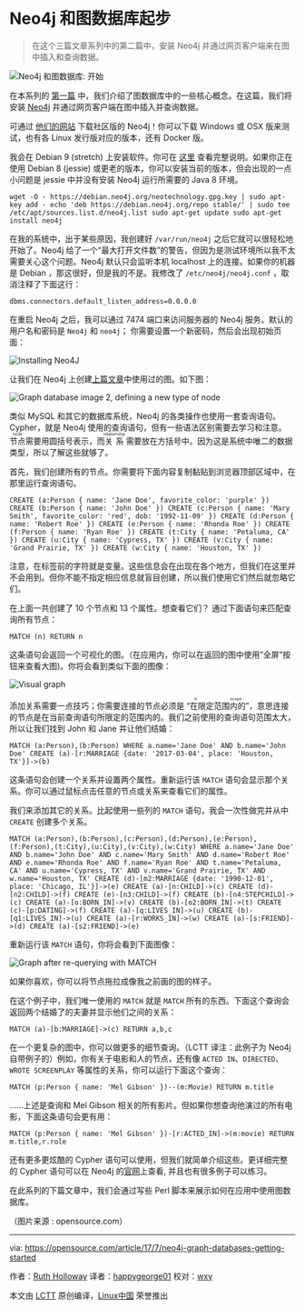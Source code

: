 Neo4j 和图数据库起步
============================================================

> 在这个三篇文章系列中的第二篇中，安装 Neo4j 并通过网页客户端来在图中插入和查询数据。

![Neo4j 和图数据库: 开始](https://opensource.com/sites/default/files/styles/image-full-size/public/lead-images/LIFE_wavegraph.png?itok=z4pXCf_c "Neo4j and graph databases: Getting started")

在本系列的 [第一篇][8] 中，我们介绍了图数据库中的一些核心概念。在这篇，我们将安装 [Neo4j][9] 并通过网页客户端在图中插入并查询数据。

可通过 [他们的网站][10] 下载社区版的 Neo4j！你可以下载 Windows 或 OSX 版来测试，也有各 Linux 发行版对应的版本，还有 Docker 版。

我会在 Debian 9 (stretch) 上安装软件。你可在 [这里][11] 查看完整说明。如果你正在使用 Debian 8 (jessie) 或更老的版本，你可以安装当前的版本，但会出现的一点小问题是 jessie 中并没有安装 Neo4j 运行所需要的 Java 8 环境。

```
wget -O - https://debian.neo4j.org/neotechnology.gpg.key | sudo apt-key add - echo 'deb https://debian.neo4j.org/repo stable/' | sudo tee /etc/apt/sources.list.d/neo4j.list sudo apt-get update sudo apt-get install neo4j
```

在我的系统中，出于某些原因，我创建好 `/var/run/neo4j` 之后它就可以很轻松地开始了。Neo4j 给了一个“最大打开文件数”的警告，但因为是测试环境所以我不太需要关心这个问题。Neo4j 默认只会监听本机 localhost 上的连接。如果你的机器是 Debian ，那这很好，但是我的不是。我修改了 `/etc/neo4j/neo4j.conf` ，取消注释了下面这行：

```
dbms.connectors.default_listen_address=0.0.0.0
```

在重启 Neo4j 之后，我可以通过 7474 端口来访问服务器的 Neo4j 服务。默认的用户名和密码是 `Neo4j` 和 `neo4j`； 你需要设置一个新密码，然后会出现初始页面：

![Installing Neo4J](https://opensource.com/sites/default/files/u128651/article_2_image_1.jpg "Installing Neo4J")

让我们在 Neo4j 上创建[上篇文章][8]中使用过的图。如下图：

![Graph database image 2, defining a new type of node](https://opensource.com/sites/default/files/u128651/article_1_image_2.jpg "Graph database image 2, defining a new type of node")

类似 MySQL 和其它的数据库系统，Neo4j 的各类操作也使用一套查询语句。Cypher，就是 Neo4j 使用的查询语句，但有一些语法区别需要去学习和注意。<ruby>节点<rt>node</rt></ruby>需要用圆括号表示，而<ruby>关系 <rt>relationship</rt></ruby> 需要放在方括号中。因为这是系统中唯二的数据类型，所以了解这些就够了。

首先，我们创建所有的节点。你需要将下面内容复制黏贴到浏览器顶部区域中，在那里运行查询语句。

```
CREATE (a:Person { name: 'Jane Doe', favorite_color: 'purple' }) CREATE (b:Person { name: 'John Doe' }) CREATE (c:Person { name: 'Mary Smith', favorite_color: 'red', dob: '1992-11-09' }) CREATE (d:Person { name: 'Robert Roe' }) CREATE (e:Person { name: 'Rhonda Roe' }) CREATE (f:Person { name: 'Ryan Roe' }) CREATE (t:City { name: 'Petaluma, CA' }) CREATE (u:City { name: 'Cypress, TX' }) CREATE (v:City { name: 'Grand Prairie, TX' }) CREATE (w:City { name: 'Houston, TX' })
```

注意，在标签前的字符就是变量。这些信息会在出现在各个地方，但我们在这里并不会用到。但你不能不指定相应信息就盲目创建，所以我们使用它们然后就忽略它们。

在上面一共创建了 10 个节点和 13 个属性。想查看它们？ 通过下面语句来匹配查询所有节点：

```
MATCH (n) RETURN n
```

这条语句会返回一个可视化的图。（在应用内，你可以在返回的图中使用”全屏”按钮来查看大图)。你将会看到类似下面的图像：


![Visual graph](https://opensource.com/sites/default/files/u128651/article_2_image_2.jpg "Visual graph")

添加关系需要一点技巧；你需要连接的节点必须是 “<ruby>在限定范围内的<rt>in scope</rt></ruby>”，意思连接的节点是在当前查询语句所限定的范围内的。我们之前使用的查询语句范围太大，所以让我们找到 John 和 Jane 并让他们结婚：

```
MATCH (a:Person),(b:Person) WHERE a.name='Jane Doe' AND b.name='John Doe' CREATE (a)-[r:MARRIAGE {date: '2017-03-04', place: 'Houston, TX'}]->(b)
```

这条语句会创建一个关系并设置两个属性。重新运行该 `MATCH` 语句会显示那个关系。你可以通过鼠标点击任意的节点或关系来查看它们的属性。

我们来添加其它的关系。比起使用一些列的 `MATCH` 语句，我会一次性做完并从中 `CREATE` 创建多个关系。

```
MATCH (a:Person),(b:Person),(c:Person),(d:Person),(e:Person),(f:Person),(t:City),(u:City),(v:City),(w:City) WHERE a.name='Jane Doe' AND b.name='John Doe' AND c.name='Mary Smith' AND d.name='Robert Roe' AND e.name='Rhonda Roe' AND f.name='Ryan Roe' AND t.name='Petaluma, CA' AND u.name='Cypress, TX' AND v.name='Grand Prairie, TX' AND w.name='Houston, TX' CREATE (d)-[m2:MARRIAGE {date: '1990-12-01', place: 'Chicago, IL'}]->(e) CREATE (a)-[n:CHILD]->(c) CREATE (d)-[n2:CHILD]->(f) CREATE (e)-[n3:CHILD]->(f) CREATE (b)-[n4:STEPCHILD]->(c) CREATE (a)-[o:BORN_IN]->(v) CREATE (b)-[o2:BORN_IN]->(t) CREATE (c)-[p:DATING]->(f) CREATE (a)-[q:LIVES_IN]->(u) CREATE (b)-[q1:LIVES_IN]->(u) CREATE (a)-[r:WORKS_IN]->(w) CREATE (a)-[s:FRIEND]->(d) CREATE (a)-[s2:FRIEND]->(e)
```

重新运行该 `MATCH` 语句，你将会看到下面图像：


![Graph after re-querying with MATCH](https://opensource.com/sites/default/files/u128651/article_2_image_3.jpg "Graph after re-querying with MATCH")

如果你喜欢，你可以将节点拖拉成像我之前画的图的样子。

在这个例子中，我们唯一使用的 `MATCH` 就是 `MATCH` 所有的东西。下面这个查询会返回两个结婚了的夫妻并显示他们之间的关系：

```
MATCH (a)-[b:MARRIAGE]->(c) RETURN a,b,c
```

在一个更复杂的图中，你可以做更多的细节查询。（LCTT 译注：此例子为 Neo4j 自带例子的）例如，你有关于电影和人的节点，还有像 `ACTED IN`、`DIRECTED`、`WROTE SCREENPLAY` 等属性的关系，你可以运行下面这个查询：

```
MATCH (p:Person { name: 'Mel Gibson' })--(m:Movie) RETURN m.title
```

……上述是查询和 Mel Gibson 相关的所有影片。但如果你想查询他演过的所有电影，下面这条语句会更有用：

```
MATCH (p:Person { name: 'Mel Gibson' })-[r:ACTED_IN]->(m:movie) RETURN m.title,r.role
```

还有更多更炫酷的 Cypher 语句可以使用，但我们就简单介绍这些。更详细完整的 Cypher 语句可以在 Neo4j 的[官网][12]上查看, 并且也有很多例子可以练习。

在此系列的下篇文章中，我们会通过写些 Perl 脚本来展示如何在应用中使用图数据库。

（图片来源 : opensource.com）

--------------------------------------------------------------------------------

via: https://opensource.com/article/17/7/neo4j-graph-databases-getting-started

作者：[Ruth Holloway][a]
译者：[happygeorge01](https://github.com/happygeorge01)
校对：[wxy](https://github.com/wxy)

本文由 [LCTT](https://github.com/LCTT/TranslateProject) 原创编译，[Linux中国](https://linux.cn/) 荣誉推出

[a]:https://opensource.com/users/druthb
[1]:https://opensource.com/file/363066
[2]:https://opensource.com/file/363061
[3]:https://opensource.com/file/363071
[4]:https://opensource.com/file/363076
[5]:https://opensource.com/article/17/7/neo4j-graph-databases-getting-started?rate=hqfP7Li5t_MqS9sV0FXwGAC0fVBoBXOglypRL7c-Zn4
[6]:https://opensource.com/users/druthb
[7]:https://opensource.com/user/36051/feed
[8]:https://linux.cn/article-8728-1.html
[9]:https://neo4j.com/
[10]:https://neo4j.com/download/community-edition/
[11]:http://debian.neo4j.org/?_ga=2.172102506.853767004.1499179137-1089522652.1499179137
[12]:https://neo4j.com/docs/developer-manual/current/cypher/
[13]:https://opensource.com/users/druthb
[14]:https://opensource.com/users/druthb
[15]:https://opensource.com/users/druthb
[16]:https://opensource.com/tags/programming
